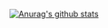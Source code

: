 [![Anurag's github stats](https://github-readme-stats.vercel.app/api?username=Eric07110904)](https://github.com/anuraghazra/github-readme-stats)